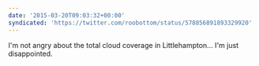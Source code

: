 ```yaml
---
date: '2015-03-20T09:03:32+00:00'
syndicated: 'https://twitter.com/roobottom/status/578856891893329920'
---
```

I'm not angry about the total cloud coverage in Littlehampton... I'm just disappointed.
